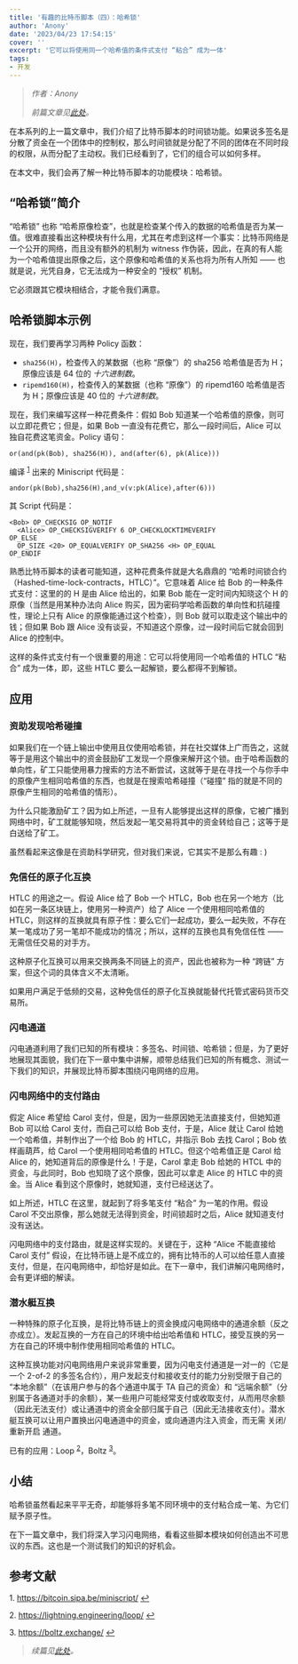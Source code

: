 ```yaml
---
title: '有趣的比特币脚本（四）：哈希锁'
author: 'Anony'
date: '2023/04/23 17:54:15'
cover: ''
excerpt: '它可以将使用同一个哈希值的条件式支付 “粘合” 成为一体'
tags:
- 开发
---
```



> *作者：Anony*
> 
> *前篇文章见[此处](https://www.btcstudy.org/2023/04/21/interesting-bitcoin-scripts-and-its-use-cases-part-3-time-locks/)。*

在本系列的上一篇文章中，我们介绍了比特币脚本的时间锁功能。如果说多签名是分散了资金在一个团体中的控制权，那么时间锁就是分配了不同的团体在不同时段的权限，从而分配了主动权。我们已经看到了，它们的组合可以如何多样。

在本文中，我们会再了解一种比特币脚本的功能模块：哈希锁。

## “哈希锁”简介

“哈希锁” 也称 “哈希原像检查”，也就是检查某个传入的数据的哈希值是否为某一值。很难直接看出这种模块有什么用，尤其在考虑到这样一个事实：比特币网络是一个公开的网络，而且没有额外的机制为 witness 作伪装，因此，在真的有人能为一个哈希值提出原像之后，这个原像和哈希值的关系也将为所有人所知 —— 也就是说，光凭自身，它无法成为一种安全的 “授权” 机制。

它必须跟其它模块相结合，才能令我们满意。

## 哈希锁脚本示例

现在，我们要再学习两种 Policy 函数：

- `sha256(H)`，检查传入的某数据（也称 “原像”）的 sha256 哈希值是否为 H；原像应该是 64 位的 *十六进制数*。
- `ripemd160(H)`，检查传入的某数据（也称 “原像”）的 ripemd160 哈希值是否为 H；原像应该是 40 位的 *十六进制数*。

现在，我们来编写这样一种花费条件：假如 Bob 知道某一个哈希值的原像，则可以立即花费它；但是，如果 Bob 一直没有花费它，那么一段时间后，Alice 可以独自花费这笔资金。Policy 语句：

```
or(and(pk(Bob), sha256(H)), and(after(6), pk(Alice)))
```

编译 <sup><a href="#note1" id="jump-1">1</a></sup> 出来的 Miniscript 代码是：

```
andor(pk(Bob),sha256(H),and_v(v:pk(Alice),after(6)))
```

其 Script 代码是：

```
<Bob> OP_CHECKSIG OP_NOTIF
  <Alice> OP_CHECKSIGVERIFY 6 OP_CHECKLOCKTIMEVERIFY
OP_ELSE
  OP_SIZE <20> OP_EQUALVERIFY OP_SHA256 <H> OP_EQUAL
OP_ENDIF
```

熟悉比特币脚本的读者可能知道，这种花费条件就是大名鼎鼎的 “哈希时间锁合约（Hashed-time-lock-contracts，HTLC）”。它意味着 Alice 给 Bob 的一种条件式支付：这里的的 H 是由 Alice 给出的，如果 Bob 能在一定时间内知晓这个 H 的原像（当然是用某种办法向 Alice 购买，因为密码学哈希函数的单向性和抗碰撞性，理论上只有 Alice 的原像能通过这个检查），则 Bob 就可以取走这个输出中的钱；但如果 Bob 跟 Alice 没有谈妥，不知道这个原像，过一段时间后它就会回到 Alice 的控制中。

这样的条件式支付有一个很重要的用途：它可以将使用同一个哈希值的 HTLC “粘合” 成为一体，即，这些 HTLC 要么一起解锁，要么都得不到解锁。

## 应用

### 资助发现哈希碰撞

如果我们在一个链上输出中使用且仅使用哈希锁，并在社交媒体上广而告之，这就等于是用这个输出中的资金鼓励矿工发现一个原像来解开这个锁。由于哈希函数的单向性，矿工只能使用暴力搜索的方法不断尝试，这就等于是在寻找一个与你手中的原像产生相同哈希值的东西，也就是在搜索哈希碰撞（“碰撞” 指的就是不同的原像产生相同的哈希值的情形）。

为什么只能激励矿工？因为如上所述，一旦有人能够提出这样的原像，它被广播到网络中时，矿工就能够知晓，然后发起一笔交易将其中的资金转给自己；这等于是白送给了矿工。

虽然看起来这像是在资助科学研究，但对我们来说，它其实不是那么有趣 : )

### 免信任的原子化互换

HTLC 的用途之一。假设 Alice 给了 Bob 一个 HTLC，Bob 也在另一个地方（比如在另一条区块链上，使用另一种资产）给了 Alice 一个使用相同哈希值的 HTLC，则这样的互换就具有原子性：要么它们一起成功，要么一起失败，不存在某一笔成功了另一笔却不能成功的情况；所以，这样的互换也具有免信任性 —— 无需信任交易的对手方。

这种原子化互换可以用来交换两条不同链上的资产，因此也被称为一种 “跨链” 方案，但这个词的具体含义不太清晰。

如果用户满足于低频的交易，这种免信任的原子化互换就能替代托管式密码货币交易所。

### 闪电通道

闪电通道利用了我们已知的所有模块：多签名、时间锁、哈希锁；但是，为了更好地展现其面貌，我们在下一章中集中讲解，顺带总结我们已知的所有概念、测试一下我们的知识，并展现比特币脚本围绕闪电网络的应用。

### 闪电网络中的支付路由

假定 Alice 希望给 Carol 支付，但是，因为一些原因她无法直接支付，但她知道 Bob 可以给 Carol 支付，而自己可以给 Bob 支付，于是，Alice 就让 Carol 给她一个哈希值，并制作出了一个给 Bob 的 HTLC，并指示 Bob 去找 Carol；Bob 依样画葫芦，给 Carol 一个使用相同哈希值的 HTLC。但这个哈希值正是 Carol 给 Alice 的，她知道背后的原像是什么！于是，Carol 拿走 Bob 给她的 HTCL 中的资金，与此同时，Bob 也知晓了这个原像，因此可以拿走 Alice 的 HTLC 中的资金。当 Alice 看到这个原像时，她就知道，支付已经送达了。

如上所述，HTLC 在这里，就起到了将多笔支付 “粘合” 为一笔的作用。假设 Carol 不交出原像，那么她就无法得到资金，时间锁超时之后，Alice 就知道支付没有送达。

闪电网络中的支付路由，就是这样实现的。关键在于，这种 “Alice 不能直接给 Carol 支付” 假设，在比特币链上是不成立的，拥有比特币的人可以给任意人直接支付，但是，在闪电网络中，却恰好是如此。在下一章中，我们讲解闪电网络时，会有更详细的解读。

### 潜水艇互换

一种特殊的原子化互换，是将比特币链上的资金换成闪电网络中的通道余额（反之亦成立）。发起互换的一方在自己的环境中给出哈希值和 HTLC，接受互换的另一方在自己的环境中制作使用相同哈希值的 HTLC。

这种互换功能对闪电网络用户来说非常重要，因为闪电支付通道是一对一的（它是一个 2-of-2 的多签名合约），用户发起支付和接收支付的能力分别受限于自己的 “本地余额”（在该用户参与的各个通道中属于 TA 自己的资金）和 “远端余额”（分别属于各通道对手的余额），某一些用户可能经常支付或收取支付，从而用尽余额（因此无法支付）或让通道中的资金全部归属于自己（因此无法接收支付）。潜水艇互换可以让用户置换出闪电通道中的资金，或向通道内注入资金，而无需 关闭/重新开启 通道。

已有的应用：Loop <sup><a href="#note2" id="jump-2">2</a></sup>，Boltz <sup><a href="#note3" id="jump-3">3</a></sup>。

## 小结

哈希锁虽然看起来平平无奇，却能够将多笔不同环境中的支付粘合成一笔、为它们赋予原子性。

在下一篇文章中，我们将深入学习闪电网络，看看这些脚本模块如何创造出不可思议的东西。这也是一个测试我们的知识的好机会。

## 参考文献

1.<a id="note1"> </a>https://bitcoin.sipa.be/miniscript/ <a href="#jump-1">↩</a>

2.<a id="note2"> </a>https://lightning.engineering/loop/ <a href="#jump-2">↩</a>

3.<a id="note3"> </a>https://boltz.exchange/ <a href="#jump-3">↩</a>

> *续篇见[此处](https://www.btcstudy.org/2023/04/24/interesting-bitcoin-scripts-and-its-use-cases-part-5-lightning-channels-and-lightning-network/)。*